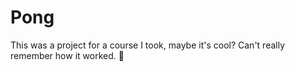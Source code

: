 # Pong

This was a project for a course I took, maybe it's cool? Can't really remember how it worked. :shrug:
